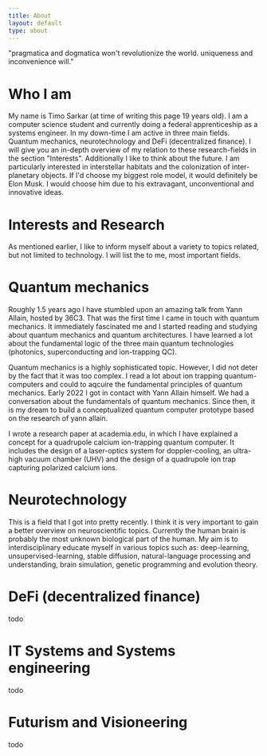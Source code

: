```yaml
---
title: About
layout: default
type: about
---
```


"pragmatica and dogmatica won't revolutionize the world. uniqueness and inconvenience will." 

# Who I am

My name is Timo Sarkar (at time of writing this page 19 years old). I am a computer science student and currently doing a federal apprenticeship as a systems engineer. In my down-time I am active in three main fields. Quantum mechanics, neurotechnology and DeFi (decentralized finance). I will give you an in-depth overview of my relation to these research-fields in the section "Interests". Additionally I like to think about the future. I am particularly interested in interstellar habitats and the colonization of inter-planetary objects. If I'd choose my biggest role model, it would definitely be Elon Musk. I would choose him due to his extravagant, unconventional and innovative ideas.


# Interests and Research

As mentioned earlier, I like to inform myself about a variety to topics related, but not limited to technology. I will list the to me, most important fields.

# Quantum mechanics

Roughly 1.5 years ago I have stumbled upon an amazing talk from Yann Allain, hosted by 36C3. That was the first time I came in touch with quantum mechanics. It immediately fascinated me and I started reading and studying about quantum mechanics and quantum architectures. I have learned a lot about the fundamental logic of the three main quantum technologies (photonics, superconducting and ion-trapping QC). 

Quantum mechanics is a highly sophisticated topic. However, I did not deter by the fact that it was too complex. I read a lot about ion trapping quantum-computers and could to aqcuire the fundamental principles of quantum mechanics. Early 2022 I got in contact with Yann Allain himself. We had a conversation about the fundamentals of quantum mechanics. Since then, it is my dream to build a conceptualized quantum computer prototype based on the research of yann allain. 

I wrote a research paper at academia.edu, in which I have explained a concept for a quadrupole calcium ion-trapping quantum computer. It includes the design of a laser-optics system for doppler-cooling, an ultra-high vacuum chamber (UHV) and the design of a quadrupole ion trap capturing polarized calcium ions.

# Neurotechnology

This is a field that I got into pretty recently. I think it is very important to gain a better overview on neuroscientific topics. Currently the human brain is probably the most unknown biological part of the human. My aim is to interdisciplinary educate myself in various topics such as: deep-learning, unsupervised-learning, stable diffusion, natural-language processing and understanding, brain simulation, genetic programming and evolution theory.

# DeFi (decentralized finance)

todo

# IT Systems and Systems engineering

todo

# Futurism and Visioneering

todo
